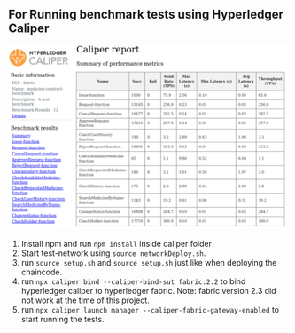 ## For Running benchmark tests using Hyperledger Caliper
![alt](../images/caliper.png?raw=true "Hyperledger Caliper")
1. Install npm and run ```npm install``` inside caliper folder
2. Start test-network using ```source networkDeploy.sh```.
3. run ```source setup.sh``` and ```source setup.sh``` just like when deploying the chaincode.
4. run ```npx caliper bind --caliper-bind-sut fabric:2.2``` to bind hyperledger caliper to hyperledger fabric. Note: fabric version 2.3 did not work at the time of this project.
5. run ```npx caliper launch manager --caliper-fabric-gateway-enabled``` to start running the tests.
